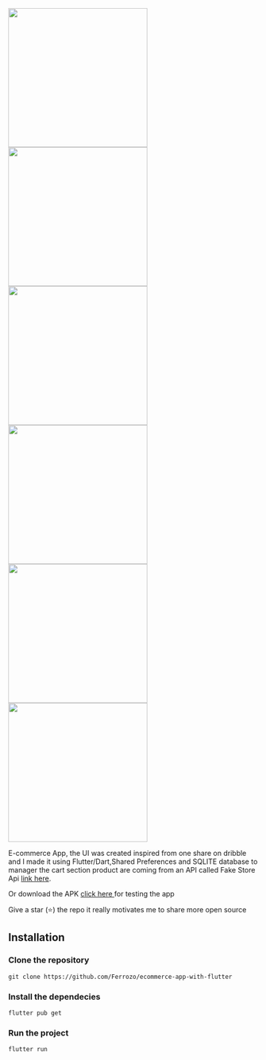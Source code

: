 <div>

<img src='1.png' width='280px'/>
<img src='2.png' width='280px'/>
<img src='3.png' width='280px'/>
<img src='4.png' width='280px'/>
<img src='5.png' width='280px'/>
<img src='6.png' width='280px'/>
</div>


E-commerce App, the UI was created inspired from one share on dribble and I made it using Flutter/Dart,Shared Preferences and SQLITE database to manager the cart section product are coming from an API called Fake Store Api <a href='https://fakestoreapi.com'>link here</a>.

<!-- <p><a href="#"> Download on Google Store</a> for testing the app</p> <br> -->

<p>Or download the APK <a href="#"> click here </a> for testing the app</p>

Give a star (⭐) the repo it really motivates me to share more open source

## Installation


### Clone the repository
```
git clone https://github.com/Ferrozo/ecommerce-app-with-flutter
```
### Install the dependecies
```
flutter pub get
```
### Run the project

```
flutter run
```